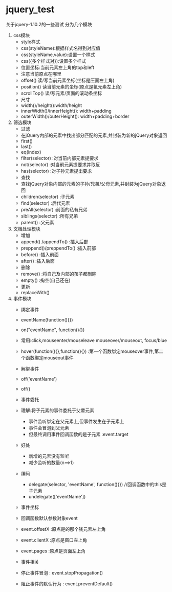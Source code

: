 # jquery_test
关于jquery-1.10.2的一些测试
分为几个模块
1. css模块
    * style样式
	* css(styleName):根据样式名得到对应值
	* css(styleName,value):设置一个样式
	* css({多个样式对}):设置多个样式
    * 位置坐标:当前元素左上角的top和left
	* 注意当前原点在哪里
	* offset()  读/写当前元素坐标(坐标是压面左上角)
	* position()  读当前元素的坐标(原点是氟元素左上角)
	* scrollTop()  读/写元素/页面的滚动条坐标
    * 尺寸
	* width()/height():width/height
	* innerWidth()/innerHeight(): width+padding
	* outerWidth()/outerHeight(): width+padding+border
2. 筛选模块
    * 过滤
	* 在jQuery内部的元素中找出部分匹配的元素,并封装为新的jQuery对象返回
	* first()
	* last()
	* eq(index)
	* filter(selector) :对当前内部元素提要求
	* not(selector) :对当前元素提要求并取反
	* has(selector) :对子孙元素提出要求
    * 查找
	* 查找jQuery对象内部的元素的子孙/兄弟/父母元素,并封装为jQuery对象返回
	* children(selector) :子元素
	* find(selector) :后代元素
	* preAll(selector) :前面的私有兄弟
	* siblings(selector) :所有兄弟
	* parent() :父元素
3. 文档处理模块
    * 增加
	* append() /appendTo() :插入后部
	* preppend()/preppendTo() :插入前部
	* before() :插入前面
	* after() :插入后面
    * 删除
	* remove() :将自己及内部的孩子都删除
	* empty() :掏空(自己还在)
    * 更新
	* replaceWith()
4. 事件模块
    * 绑定事件
	* eventName(function(){})
	* on("eventName", function(){})
	* 常用:click,mouseenter/mouseleave mouseover/mouseout, focus/blue
	* hover(function(){},function(){}) :第一个函数绑定mouseover事件,第二个函数绑定mouseout事件
    * 解绑事件
	* off('eventName')
	* off()
    * 事件委托
	*  理解:将子元素的事件委托于父辈元素
	    * 事件监听绑定在父元素上,但事件发生在子元素上
	    * 事件会冒泡到父元素
	    * 但最终调用事件回调函数的是子元素 :event.target
	* 好处
	    * 新增的元素没有监听
	    * 减少监听的数量(n==>1)
	* 编码
	    * delegate(selector, 'eventName', function(){}) //回调函数中的this是子元素
	    * undelegate(['eventName'])

    * 事件坐标
	* 回调函数默认参数对象event
	* event.offsetX :原点是的那个钱元素左上角
	* event.clientX :原点是窗口左上角
	* event.pages :原点是页面左上角
    * 事件相关
	* 停止事件冒泡 : event.stopPropagation()
	* 阻止事件的默认行为 : event.preventDefault()
